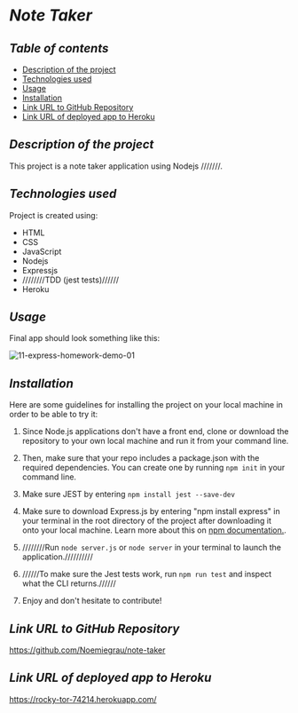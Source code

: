 # **_Note Taker_**

## **_Table of contents_**
* [Description of the project](#description-of-the-project)
* [Technologies used](#technologies-used)
* [Usage](#usage)
* [Installation](#installation)
* [Link URL to GitHub Repository](#link-URL-to-GitHub-repository)
* [Link URL of deployed app to Heroku](#link-URL-of-deployed-app-to-Heroku)

## **_Description of the project_**
This project is a note taker application using Nodejs ///////.

## **_Technologies used_**
Project is created using:
* HTML
* CSS
* JavaScript
* Nodejs
* Expressjs
* ////////TDD (jest tests)//////
* Heroku

## **_Usage_**
Final app should look something like this:

![11-express-homework-demo-01](https://user-images.githubusercontent.com/78329298/116654157-74a4f900-a93d-11eb-87d9-0bbfbc6846a0.png)

## **_Installation_**
Here are some guidelines for installing the project on your local machine in order to be able to try it: 

1. Since Node.js applications don't have a front end, clone or download the repository to your own local machine and run it from your command line.

2. Then, make sure that your repo includes a package.json with the required dependencies. You can create one by running ```npm init``` in your command line.

3. Make sure JEST by entering ```npm install jest --save-dev```

4. Make sure to download Express.js by entering "npm install express" in your terminal in the root directory of the project after downloading it onto your local machine. Learn more about this on [npm documentation.](https://www.npmjs.com/package/express).

5. ////////Run ```node server.js``` or ```node server``` in your terminal to launch the application.//////////

6. //////To make sure the Jest tests work, run ```npm run test``` and inspect what the CLI returns.//////

7. Enjoy and don't hesitate to contribute!

## **_Link URL to GitHub Repository_**
https://github.com/Noemiegrau/note-taker

## **_Link URL of deployed app to Heroku_**
https://rocky-tor-74214.herokuapp.com/
